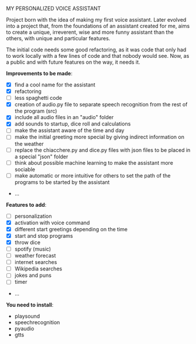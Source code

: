 MY PERSONALIZED VOICE ASSISTANT

 Project born with the idea of making my first voice assistant. Later evolved into a project that, from the foundations of an assistant created for me, aims to create a unique, irreverent, wise and more funny assistant than the others, with unique and particular features.

 The initial code needs some good refactoring, as it was code that only had to work locally with a few lines of code and that nobody would see. Now, as a public and with future features on the way, it needs it.

 **Improvements to be made**:
   - [x] find a cool name for the assistant
   - [x] refactoring
   - [ ] less spaghetti code
   - [x] creation of audio.py file to separate speech recognition from the rest of the program (src)
   - [x] include all audio files in an "audio" folder
   - [x] add sounds to startup, dice roll and calculations
   - [ ] make the assistant aware of the time and day 
   - [ ] make the initial greeting more special by giving indirect information on the weather
   - [ ] replace the chiacchere.py and dice.py files with json files to be placed in a special "json" folder
   - [ ] think about possible machine learning to make the assistant more sociable
   - [ ] make automatic or more intuitive for others to set the path of the programs to be started by the assistant
   - ...

 **Features to add**:
   - [ ] personalization
   - [x] activation with voice command
   - [x] different start greetings depending on the time
   - [x] start and stop programs
   - [x] throw dice
   - [ ] spotify (music)
   - [ ] weather forecast
   - [ ] internet searches
   - [ ] Wikipedia searches 
   - [ ] jokes and puns
   - [ ] timer
   - ...

 **You need to install**:
   - playsound
   - speechrecognition
   - pyaudio
   - gtts
